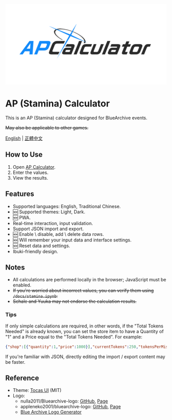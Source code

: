 ![Stamina Calculator](/assets/images/open_graph.png)

# AP (Stamina) Calculator

This is an AP (Stamina) calculator designed for BlueArchive events.

~~May also be applicable to other games.~~

[English](./readme.md) | [正體中文](./docs/readme_zh-TW.md)

## How to Use

1. Open [AP Calculator](https://undecv.github.io/APCalculator/).
2. Enter the values.
3. View the results.

## Features

- Supported languages: English, Traditional Chinese.
- 🆕 Supported themes: Light, Dark.
- 🆕 PWA.
- Real-time interaction, input validation.
- Support JSON import and export.
- 🆕 Enable \ disable, add \ delete data rows.
- 🆕 Will remember your input data and interface settings.
- 🆕 Reset data and settings.
- Ibuki-friendly design.

## Notes

- All calculations are performed locally in the browser; JavaScript must be enabled.
- ~~If you're worried about incorrect values, you can verify them using `/docs/stamina.ipynb`.~~
- ~~Schale and Yuuka may not endorse the calculation results.~~

### Tips

If only simple calculations are required, in other words, if the "Total Tokens Needed" is already known, you can set the store item to have a Quantity of "1" and a Price equal to the "Total Tokens Needed". For example:

```json
{"shop":[{"quantity":1,"price":1000}],"currentTokens":250,"tokensPerMission":50,"staminaPerMission":20}
```

If you're familiar with JSON, directly editing the import / export content may be faster.

## Reference

- Theme: [Tocas UI](https://github.com/teacat/tocas) (MIT)
- Logo:
    - nulla2011/Bluearchive-logo: [GitHub](https://github.com/nulla2011/Bluearchive-logo), [Page](https://lab.nulla.top/ba-logo)
    - appleneko2001/bluearchive-logo: [GitHub](https://github.com/appleneko2001/bluearchive-logo), [Page](https://appleneko2001-bluearchive-logo.vercel.app/)
    - [Blue Archive Logo Generator](https://symbolon.pages.dev/)

